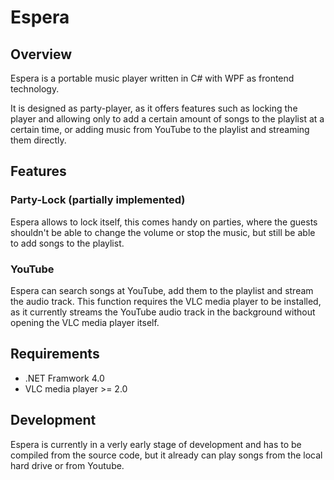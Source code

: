 # Espera

## Overview

Espera is a portable music player written in C# with WPF as frontend technology.

It is designed as party-player, as it offers features such as locking the player and allowing only to add a certain amount of songs to the playlist at a certain time, or adding music from YouTube to the playlist and streaming them directly.

## Features

### Party-Lock (partially implemented)

Espera allows to lock itself, this comes handy on parties, where the guests shouldn't be able to change the volume or stop the music, but still be able to add songs to the playlist.

### YouTube

Espera can search songs at YouTube, add them to the playlist and stream the audio track. 
This function requires the VLC media player to be installed, as it currently streams the YouTube audio track in the background without opening the VLC media player itself.

## Requirements

 - .NET Framwork 4.0
 - VLC media player >= 2.0

## Development
 
 Espera is currently in a verly early stage of development and has to be compiled from the source code, but it already can play songs from the local hard drive or from Youtube.